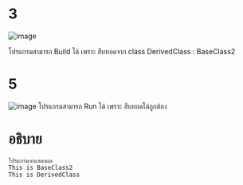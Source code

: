 # 3 #
![image](https://github.com/ThanaloekKaisai/03376836-OOP-2566-Lab-08/assets/144195683/99bf6a7f-73aa-4bca-8af0-204ca5d8ab49)

โปรแกรมสามารถ Build ได้ เพราะ สืบทอดจาก class DerivedClass : BaseClass2
# 5 #
![image](https://github.com/ThanaloekKaisai/03376836-OOP-2566-Lab-08/assets/144195683/5c7ae69d-ee90-466b-8f9b-df597220cea1)
โปรแกรมสามารถ Run ได้ เพราะ สืบทอดได้ถูกต้อง

# อธิบาย #
```
โปรแกรมจะแสดงผล
This is BaseClass2
This is DerivedClass
